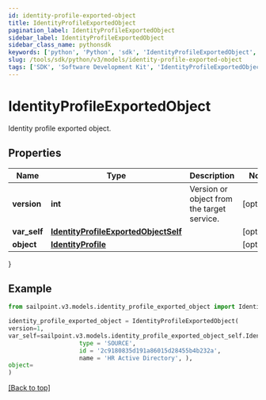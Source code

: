 ```yaml
---
id: identity-profile-exported-object
title: IdentityProfileExportedObject
pagination_label: IdentityProfileExportedObject
sidebar_label: IdentityProfileExportedObject
sidebar_class_name: pythonsdk
keywords: ['python', 'Python', 'sdk', 'IdentityProfileExportedObject', 'IdentityProfileExportedObject'] 
slug: /tools/sdk/python/v3/models/identity-profile-exported-object
tags: ['SDK', 'Software Development Kit', 'IdentityProfileExportedObject', 'IdentityProfileExportedObject']
---
```


# IdentityProfileExportedObject

Identity profile exported object.

## Properties

Name | Type | Description | Notes
------------ | ------------- | ------------- | -------------
**version** | **int** | Version or object from the target service. | [optional] 
**var_self** | [**IdentityProfileExportedObjectSelf**](identity-profile-exported-object-self) |  | [optional] 
**object** | [**IdentityProfile**](identity-profile) |  | [optional] 
}

## Example

```python
from sailpoint.v3.models.identity_profile_exported_object import IdentityProfileExportedObject

identity_profile_exported_object = IdentityProfileExportedObject(
version=1,
var_self=sailpoint.v3.models.identity_profile_exported_object_self.IdentityProfileExportedObject_self(
                    type = 'SOURCE', 
                    id = '2c9180835d191a86015d28455b4b232a', 
                    name = 'HR Active Directory', ),
object=
)

```
[[Back to top]](#) 

